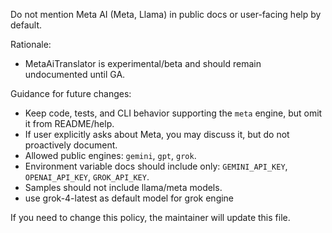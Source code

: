 Do not mention Meta AI (Meta, Llama) in public docs or user-facing help by default.

Rationale:
- MetaAiTranslator is experimental/beta and should remain undocumented until GA.

Guidance for future changes:
- Keep code, tests, and CLI behavior supporting the `meta` engine, but omit it from README/help.
- If user explicitly asks about Meta, you may discuss it, but do not proactively document.
- Allowed public engines: `gemini`, `gpt`, `grok`.
- Environment variable docs should include only: `GEMINI_API_KEY`, `OPENAI_API_KEY`, `GROK_API_KEY`.
- Samples should not include llama/meta models.
- use grok-4-latest as default model for grok engine

If you need to change this policy, the maintainer will update this file.